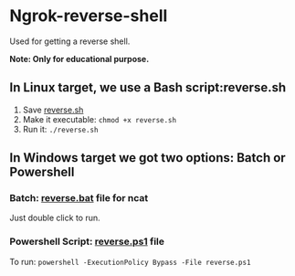 # Ngrok-reverse-shell 
Used for getting a reverse shell.

**Note: Only for educational purpose.**

## In Linux target, we use a Bash script:reverse.sh
1. Save [reverse.sh](https://github.com/TheTorjanCaptain/Vulnerable-POC-Syntax/blob/7e29098772e2ec1deea63038fa0f189f4aa5812e/ngrok-reverse-shell/reverse.sh)
2. Make it executable: ```chmod +x reverse.sh```
3. Run it: ```./reverse.sh```


## In Windows target we got two options: Batch or Powershell
### Batch: [reverse.bat](https://github.com/TheTorjanCaptain/Vulnerable-POC-Syntax/blob/7e29098772e2ec1deea63038fa0f189f4aa5812e/ngrok-reverse-shell/reverse.bat) file for ncat
Just double click to run.

### Powershell Script: [reverse.ps1](https://github.com/TheTorjanCaptain/Vulnerable-POC-Syntax/blob/7e29098772e2ec1deea63038fa0f189f4aa5812e/ngrok-reverse-shell/reverse.ps1) file
To run: ```powershell -ExecutionPolicy Bypass -File reverse.ps1```
